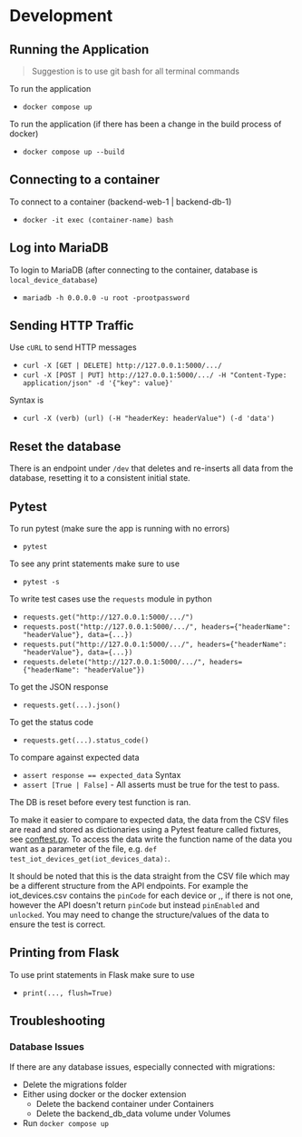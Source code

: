 # Development 

## Running the Application

> Suggestion is to use git bash for all terminal commands

To run the application
- `docker compose up`

To run the application (if there has been a change in the build process of docker)
- `docker compose up --build`

## Connecting to a container

To connect to a container (backend-web-1 | backend-db-1)
- `docker -it exec (container-name) bash`

## Log into MariaDB

To login to MariaDB (after connecting to the container, database is `local_device_database`)
- `mariadb -h 0.0.0.0 -u root -prootpassword`

## Sending HTTP Traffic

Use `cURL` to send HTTP messages
- `curl -X [GET | DELETE] http://127.0.0.1:5000/.../`
- `curl -X [POST | PUT] http://127.0.0.1:5000/.../ -H "Content-Type: application/json" -d '{"key": value}'`

Syntax is
- `curl -X (verb) (url) (-H "headerKey: headerValue") (-d 'data')`

## Reset the database

There is an endpoint under `/dev` that deletes and re-inserts all data from the database, resetting it to a consistent initial state.

## Pytest

To run pytest (make sure the app is running with no errors)
- `pytest`

To see any print statements make sure to use
- `pytest -s`

To write test cases use the `requests` module in python
- `requests.get("http://127.0.0.1:5000/.../")`
- `requests.post("http://127.0.0.1:5000/.../", headers={"headerName": "headerValue"}, data={...})`
- `requests.put("http://127.0.0.1:5000/.../", headers={"headerName": "headerValue"}, data={...})`
- `requests.delete("http://127.0.0.1:5000/.../", headers={"headerName": "headerValue"})`

To get the JSON response
- `requests.get(...).json()`

To get the status code
- `requests.get(...).status_code()`

To compare against expected data
- `assert response == expected_data`
Syntax
- `assert [True | False]` - All asserts must be true for the test to pass.

The DB is reset before every test function is ran. 

To make it easier to compare to expected data, the data from the CSV files are read and stored as dictionaries using a Pytest feature called fixtures, see [conftest.py](../tests/conftest.py). To access the data write the function name of the data you want as a parameter of the file, e.g. `def test_iot_devices_get(iot_devices_data):`. 

It should be noted that this is the data straight from the CSV file which may be a different structure from the API endpoints. For example the iot_devices.csv contains the `pinCode` for each device or ,, if there is not one, however the API doesn't return `pinCode` but instead `pinEnabled` and `unlocked`. You may need to change the structure/values of the data to ensure the test is correct.

## Printing from Flask

To use print statements in Flask make sure to use
- `print(..., flush=True)`

## Troubleshooting

### Database Issues

If there are any database issues, especially connected with migrations:
- Delete the migrations folder
- Either using docker or the docker extension
  - Delete the backend container under Containers
  - Delete the backend_db_data volume under Volumes
- Run `docker compose up`